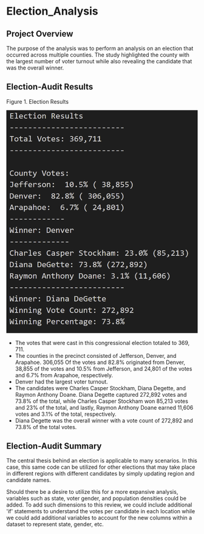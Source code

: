 # Election_Analysis

## Project Overview
The purpose of the analysis was to perform an analysis on an election that occurred across multiple counties. The study highlighted the county with the largest number of voter turnout while also revealing the candidate that was the overall winner.

## Election-Audit Results
Figure 1. Election Results

![This is an image](https://github.com/mshedlosky/Election_Analysis/blob/main/Analysis/Figure1.png)

- The votes that were cast in this congressional election totaled to 369, 711.
- The counties in the precinct consisted of Jefferson, Denver, and Arapahoe. 306,055 Of the votes and 82.8% originated from Denver, 38,855 of the votes and 10.5% from Jefferson, and 24,801 of the votes and 6.7% from Arapahoe, respectively. 
- Denver had the largest voter turnout.
- The candidates were Charles Casper Stockham, Diana Degette, and Raymon Anthony Doane. Diana Degette captured 272,892 votes and 73.8% of the total, while Charles Casper Stockham won 85,213 votes and 23% of the total, and lastly, Raymon Anthony Doane earned 11,606 votes and 3.1% of the total, respectively. 
- Diana Degette was the overall winner with a vote count of 272,892 and 73.8% of the total votes.


## Election-Audit Summary
The central thesis behind an election is applicable to many scenarios. In this case, this same code can be utilized for other elections that may take place in different regions with different candidates by simply updating region and candidate names. 

Should there be a desire to utilize this for a more expansive analysis, variables such as state, voter gender, and population densities could be added. To add such dimensions to this review, we could include additional 'if' statements to understand the votes per candidate in each location while we could add additional variables to account for the new columns within a dataset to represent state, gender, etc. 
